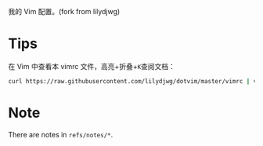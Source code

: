 我的 Vim 配置。(fork from lilydjwg)

Tips
====
在 Vim 中查看本 vimrc 文件，高亮+折叠+`K`查阅文档：

```bash
curl https://raw.githubusercontent.com/lilydjwg/dotvim/master/vimrc | vim -R -c 'setf vim' -
```

Note
====
There are notes in `refs/notes/*`.

